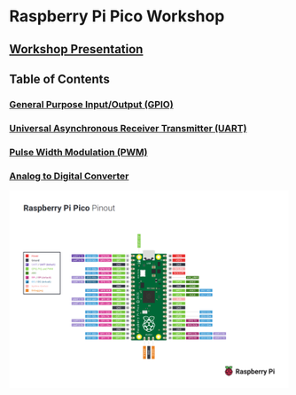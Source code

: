# Raspberry Pi Pico Workshop

## [Workshop Presentation](https://docs.google.com/presentation/d/10UlFPzljGfi0L2pcKjVzTPjJ5C-snwKU/edit?usp=sharing&ouid=106952776417038251910&rtpof=true&sd=true)

## Table of Contents

### [General Purpose Input/Output (GPIO)](workshop/gpio/)
### [Universal Asynchronous Receiver Transmitter (UART)](workshop/uart/)
### [Pulse Width Modulation (PWM)](workshop/pwm/)
### [Analog to Digital Converter](workshop/adc/)

![Pico Pinout](img/pico_pintout.png)